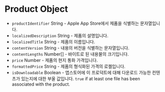 # Product Object

* `productIdentifier` String - Apple App Store에서 제품을 식별하는 문자열입니다.
* `localizedDescription` String - 제품의 설명입니다.
* `localizedTitle` String - 제품의 이름입니다.
* `contentVersion` String - 내용의 버전을 식별하는 문자열입니다.
* `contentLengths` Number[] - 바이트로 된 내용물의 크기입니다.
* `price` Number - 제품의 현지 통화 가격입니다.
* `formattedPrice` String - 제품의 형식화된 가격의 로켈입니다.
* `isDownloadable` Boolean - 앱스토어에 이 프로덕트에 대해 다운로드 가능한 컨텐츠가 있는지에 대한 부울 값입니다. `true` if at least one file has been associated with the product.